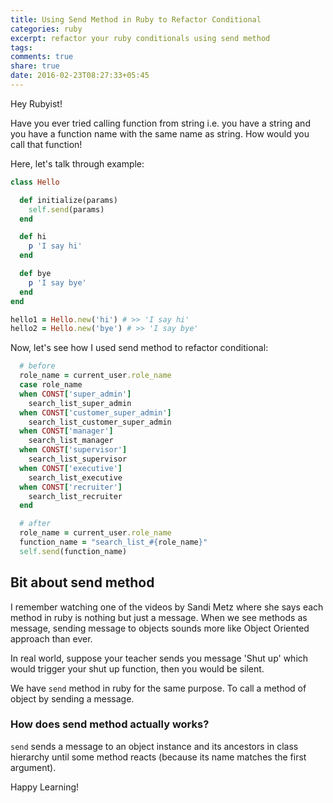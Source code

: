 ```yaml
---
title: Using Send Method in Ruby to Refactor Conditional
categories: ruby 
excerpt: refactor your ruby conditionals using send method
tags:
comments: true
share: true
date: 2016-02-23T08:27:33+05:45
---
```


Hey Rubyist!

Have you ever tried calling function from string i.e. you have a string and you have a function name with the same name as string. How would you call that function!

Here, let's talk through example:

```ruby
class Hello

  def initialize(params)
    self.send(params)
  end

  def hi
    p 'I say hi'
  end

  def bye
    p 'I say bye'
  end
end

hello1 = Hello.new('hi') # >> 'I say hi'
hello2 = Hello.new('bye') # >> 'I say bye'
```

Now, let's see how I used send method to refactor conditional:

```ruby
  # before 
  role_name = current_user.role_name
  case role_name
  when CONST['super_admin']
    search_list_super_admin
  when CONST['customer_super_admin']
    search_list_customer_super_admin
  when CONST['manager']
    search_list_manager
  when CONST['supervisor']
    search_list_supervisor
  when CONST['executive']
    search_list_executive
  when CONST['recruiter']
    search_list_recruiter
  end
```

```ruby
  # after
  role_name = current_user.role_name
  function_name = "search_list_#{role_name}"
  self.send(function_name)
```

## Bit about send method

I remember watching one of the videos by Sandi Metz where she says each method in ruby is nothing but just a message. When we see methods as message, sending message to objects sounds more like Object Oriented approach than ever.

In real world, suppose your teacher sends you message 'Shut up' which would trigger your shut up function, then you would be silent.

We have `send` method in ruby for the same purpose. To call a method of object by sending a message.

### How does send method actually works?

`send` sends a message to an object instance and its ancestors in class hierarchy until some method reacts (because its name matches the first argument).

Happy Learning!
